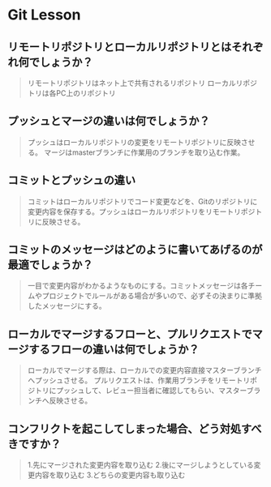 # Git Lesson

## リモートリポジトリとローカルリポジトリとはそれぞれ何でしょうか？
>リモートリポジトリはネット上で共有されるリポジトリ
>ローカルリポジトリは各PC上のリポジトリ


## プッシュとマージの違いは何でしょうか？
>プッシュはローカルリポジトリの変更をリモートリポジトリに反映させる。
>マージはmasterブランチに作業用のブランチを取り込む作業。


## コミットとプッシュの違い
>コミットはローカルリポジトリでコード変更などを、Gitのリポジトリに変更内容を保存する。プッシュはローカルリポジトリをリモートリポジトリに反映させる。


## コミットのメッセージはどのように書いてあげるのが最適でしょうか？
>一目で変更内容がわかるようなものにする。コミットメッセージは各チームやプロジェクトでルールがある場合が多いので、必ずその決まりに準拠したメッセージにする。


## ローカルでマージするフローと、プルリクエストでマージするフローの違いは何でしょうか？
>ローカルでマージする際は、ローカルでの変更内容直接マスターブランチへプッシュさせる。
プルリクエストは、作業用ブランチをリモートリポジトリにプッシュして、レビュー担当者に確認してもらい、マスターブランチへ反映させる。



## コンフリクトを起こしてしまった場合、どう対処すべきですか？
>1.先にマージされた変更内容を取り込む
2.後にマージしようとしている変更内容を取り込む
3.どちらの変更内容も取り込む
